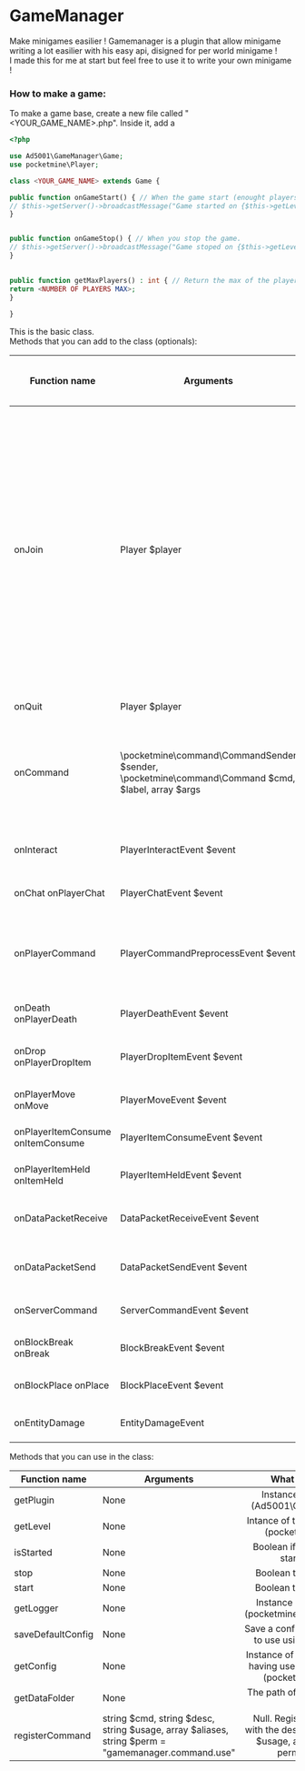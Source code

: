 # GameManager
Make minigames easilier !
Gamemanager is a plugin that allow minigame writing a lot easilier with his easy api, disigned for per world minigame !    
I made this for me at start but feel free to use it to write your own minigame !     
### How to make a game:     
To make a game base, create a new file called "<YOUR_GAME_NAME>.php". Inside it, add a 

```php    
<?php

use Ad5001\GameManager\Game;
use pocketmine\Player;

class <YOUR_GAME_NAME> extends Game {

public function onGameStart() { // When the game start (enought players)
// $this->getServer()->broadcastMessage("Game started on {$this->getLevel()->getName()}");
}


public function onGameStop() { // When you stop the game.
// $this->getServer()->broadcastMessage("Game stoped on {$this->getLevel()->getName()}");
}
   

public function getMaxPlayers() : int { // Return the max of the players
return <NUMBER OF PLAYERS MAX>;
}
  
}
```    
This is the basic class.    
Methods that you can add to the class (optionals):    


| Function name                     | Arguments                                                                                         | When it is called ?                                                                                           | What does it do by default?                                                                                                                                                 |
|-----------------------------------|---------------------------------------------------------------------------------------------------|---------------------------------------------------------------------------------------------------------------|-----------------------------------------------------------------------------------------------------------------------------------------------------------------------------|
| onJoin                            | Player $player                                                                                    | When a player join the game.                                                                                  | It check if there are enought players that joined the game to start or kick the player from the game if there are too much players that have joined and game  isn't started |
| onQuit                            | Player $player                                                                                    | When a player quit the game                                                                                   | Nothing                                                                                                                                                                     |
| onCommand                         | \pocketmine\command\CommandSender $sender, \pocketmine\command\Command $cmd,  $label, array $args | When a command (registered by the game (see  registerCommand in methods)) is used by the console or a player. | Nothing                                                                                                                                                                     |
| onInteract                        | PlayerInteractEvent $event                                                                        | When a player touch a block  and is in the current game                                                       | Nothing                                                                                                                                                                     |
| onChat onPlayerChat               | PlayerChatEvent $event                                                                            | When a player chat and  is in the current game                                                                | Nothing                                                                                                                                                                     |
| onPlayerCommand                   | PlayerCommandPreprocessEvent $event                                                               | When a player use a  command, is in the current  game, and the commmand haven't been processed yet            | Nothing                                                                                                                                                                     |
| onDeath onPlayerDeath             | PlayerDeathEvent $event                                                                           | When a player die and  is in the current game                                                                 | Nothing                                                                                                                                                                     |
| onDrop onPlayerDropItem           | PlayerDropItemEvent $event                                                                        | When a player drop an item and is in the current game                                                         | Nothing                                                                                                                                                                     |
| onPlayerMove onMove               | PlayerMoveEvent $event                                                                            | When a player move in  the current game                                                                       | Nothing                                                                                                                                                                     |
| onPlayerItemConsume onItemConsume | PlayerItemConsumeEvent $event                                                                     | When a player use an item in the current game                                                                 | Nothing                                                                                                                                                                     |
| onPlayerItemHeld onItemHeld       | PlayerItemHeldEvent $event                                                                        | When a player switch item in the current game                                                                 | Nothing                                                                                                                                                                     |
| onDataPacketReceive               | DataPacketReceiveEvent $event                                                                     | When the server receive a packet from a player in the current game                                            | Nothing                                                                                                                                                                     |
| onDataPacketSend                  | DataPacketSendEvent $event                                                                        | When the server send a packet to a player in the current game                                                 | Nothing                                                                                                                                                                     |
| onServerCommand                   | ServerCommandEvent $event                                                                         | When the console or RCon send a command                                                                       | Nothing                                                                                                                                                                     |
| onBlockBreak onBreak              | BlockBreakEvent $event                                                                            | When a player break a block in the current game.                                                              | Nothing                                                                                                                                                                     |
| onBlockPlace onPlace              | BlockPlaceEvent $event                                                                            | When a player place a block in the current game                                                               | Nothing                                                                                                                                                                     |
| onEntityDamage                    | EntityDamageEvent                                                                                 | When an entity get damage in the current game                                                                 | Nothing                                                                                                                                                                     |


Methods that you can use in the class:

| Function name     | Arguments                                                                                          |                                             What does it return ?                                            |
|-------------------|----------------------------------------------------------------------------------------------------|:------------------------------------------------------------------------------------------------------------:|
| getPlugin         | None                                                                                               | Instance of the main class (Ad5001\GameManager\Main)                                                         |
| getLevel          | None                                                                                               | Intance of the current game level (pocketmine\level\Level)                                                   |
| isStarted         | None                                                                                               | Boolean if the game is already started (boolean)                                                             |
| stop              | None                                                                                               | Boolean true. Stop the game.                                                                                 |
| start             | None                                                                                               | Boolean true. Start the game.                                                                                |
| getLogger         | None                                                                                               | Instance of the plugin logger (pocketmine\plugin\PluginLogger)                                               |
| saveDefaultConfig | None                                                                                               | Save a config that you will be able to use using the next function                                           |
| getConfig         | None                                                                                               | Instance of the config (be sure of having used saveDefaultConfig)(pocketmine\utils\Config)                   |
| getDataFolder     | None                                                                                               | The path of the game data folder (string)                                                                    |
| registerCommand   | string $cmd, string $desc, string $usage, array $aliases, string $perm = "gamemanager.command.use" | Null. Register command $cmd with the description $desc, usage $usage, aliases $aliases and permission $perm. |
